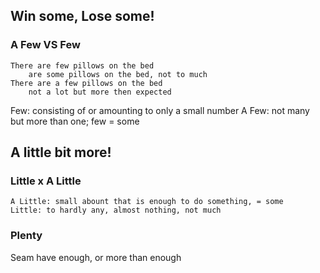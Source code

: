 ## Win some, Lose some!
### A Few VS Few
	There are few pillows on the bed
		are some pillows on the bed, not to much
	There are a few pillows on the bed
		not a lot but more then expected
Few: consisting of or amounting to only a small number
A Few: not many but more than one; few = some


## A little bit more!

### Little x A Little
	A Little: small abount that is enough to do something, = some
	Little: to hardly any, almost nothing, not much

### Plenty
Seam have enough, or more than enough